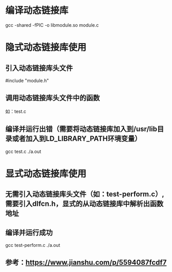 # 编译动态链接库
gcc -shared -fPIC -o libmodule.so module.c

# 隐式动态链接库使用
## 引入动态链接库头文件
#include "module.h"
## 调用动态链接库头文件中的函数
如：test.c
## 编译并运行出错（需要将动态链接库加入到/usr/lib目录或者加入到LD_LIBRARY_PATH环境变量）
gcc test.c
./a.out

# 显式动态链接库使用
## 无需引入动态链接库头文件（如：test-perform.c）,需要引入dlfcn.h，显式的从动态链接库中解析出函数地址
## 编译并运行成功
gcc test-perform.c
./a.out

## 参考：https://www.jianshu.com/p/5594087fcdf7